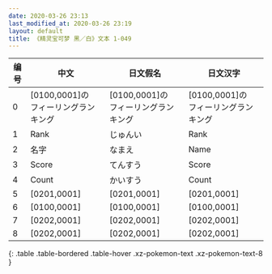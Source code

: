 ```yaml
---
date: 2020-03-26 23:13
last_modified_at: 2020-03-26 23:19
layout: default
title: 《精灵宝可梦 黑／白》文本 1-049
---
```

| 编号 | 中文 | 日文假名 | 日文汉字 |
| ---- | ---- | ---- | --- |
| 0 | [0100,0001]の　フィーリングランキング | [0100,0001]の　フィーリングランキング | [0100,0001]の　フィーリングランキング |
| 1 | Rank | じゅんい | Rank |
| 2 | 名字 | なまえ | Name |
| 3 | Score | てんすう | Score |
| 4 | Count | かいすう | Count |
| 5 | [0201,0001] | [0201,0001] | [0201,0001] |
| 6 | [0100,0001] | [0100,0001] | [0100,0001] |
| 7 | [0202,0001] | [0202,0001] | [0202,0001] |
| 8 | [0202,0001] | [0202,0001] | [0202,0001] |
{: .table .table-bordered .table-hover .xz-pokemon-text .xz-pokemon-text-8 }